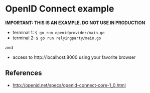 OpenID Connect example
======================

**IMPORTANT: THIS IS AN EXAMPLE. DO NOT USE IN PRODUCTION**

* terminal 1: `$ go run openidprovider/main.go`
* terminal 2: `$ go run relyingparty/main.go`

and

* access to http://localhost:8000 using your favorite browser

## References

* http://openid.net/specs/openid-connect-core-1_0.html
